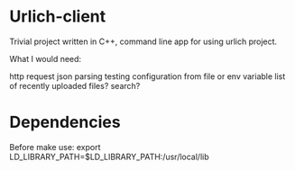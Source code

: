 # Urlich-client

Trivial project written in C++, command line app for using urlich project.

What I would need:

http request
json parsing
testing
configuration from file or env variable
list of recently uploaded files?
search?

# Dependencies

Before make use:
    export LD_LIBRARY_PATH=$LD_LIBRARY_PATH:/usr/local/lib
